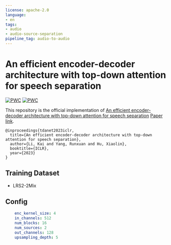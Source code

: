 ```yaml
---
license: apache-2.0
language:
- en
tags:
- audio
- audio-source-separation
pipeline_tag: audio-to-audio
---
```

# An efficient encoder-decoder architecture with top-down attention for speech separation

[![PWC](https://img.shields.io/endpoint.svg?url=https://paperswithcode.com/badge/an-efficient-encoder-decoder-architecture/speech-separation-on-libri2mix)](https://paperswithcode.com/sota/speech-separation-on-libri2mix?p=an-efficient-encoder-decoder-architecture) [![PWC](https://img.shields.io/endpoint.svg?url=https://paperswithcode.com/badge/an-efficient-encoder-decoder-architecture/speech-separation-on-wham)](https://paperswithcode.com/sota/speech-separation-on-wham?p=an-efficient-encoder-decoder-architecture)

This repository is the official implementation of [An efficient encoder-decoder architecture with top-down attention for speech separation](https://cslikai.cn/project/TDANet) [Paper link](https://openreview.net/pdf?id=fzberKYWKsI). 

```
@inproceedings{tdanet2023iclr,
  title={An efficient encoder-decoder architecture with top-down attention for speech separation},
  author={Li, Kai and Yang, Runxuan and Hu, Xiaolin},
  booktitle={ICLR},
  year={2023}
}
```

## Training Dataset

- LRS2-2Mix

## Config

```yaml
    enc_kernel_size: 4
    in_channels: 512
    num_blocks: 16
    num_sources: 2
    out_channels: 128
    upsampling_depth: 5
```